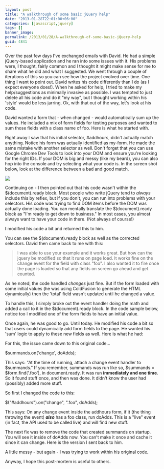 ```yaml
---
layout: post
title: "A walkthrough of some basic jQuery help"
date: "2013-01-28T22:01:00+06:00"
categories: [javascript,jquery]
tags: []
banner_image: 
permalink: /2013/01/28/A-walkthrough-of-some-basic-jQuery-help
guid: 4841
---
```


Over the past few days I've exchanged emails with David. He had a simple jQuery-based application and he ran into some issues with it. His problems were, I thought, fairly common and I thought it might make sense for me to share what he did and what I suggested. We went through a couple of iterations of this so you can see how the project evolved over time. One thing I want to point out. David writes his code differently than I do (as I expect everyone does!). When he asked for help, I tried to make my help/suggestions as minimally invasive as possible. I was tempted to just delete all his code and do it "my way", but I thought working within his 'style' would be less jarring. Ok, with that out of the way, let's look at his code.
<!--more-->
David wanted a form that - when changed - would automatically sum up the values. He included a mix of form fields for testing purposes and wanted to sum those fields with a class name of foo. Here is what he started with.

<script src="https://gist.github.com/4661708.js"></script>

Right away I saw that his initial selector, #addhours, didn't actually match anything. Notice his form was actually identified as my-form. He made the same mistake with another selector as well. Don't forget that you can use Google Chrome Dev Tools to look into your DOM and ensure you're looking for the right IDs. If your DOM is big and messy (like my beard), you can also hop into the console and try selecting what your code is. In the screen shot below, look at the difference between a bad and good match.

<img src="https://static.raymondcamden.com/images/screenshot60.png" />

Continuing on - I then pointed out that his code wasn't within the $(document).ready block. Most people who write jQuery tend to <i>always</i> include this by reflex, but if you don't, you can run into problems with your selectors. His code was trying to find DOM items before the DOM was actually done loading. You can mentally translate the $(document).ready block as "I'm ready to get down to business." In most cases, you almost always want to have your code in there. (Not always of course!) 

I modified his code a bit and returned this to him.

<script src="https://gist.github.com/4615163.js"></script>

You can see the $(document).ready block as well as the corrected selectors. David then came back to me with this:

<blockquote>
I was able to use your example and it works great.  But how can the jquery be modified so that it runs on page load.  It works fine on the change event for the field with class "foo".  I also wanted it to fire once the page is loaded so that any fields on screen go ahead and get counted. 
</blockquote>

As he noted, the code handled <i>changes</i> just fine. But if the form loaded with some initial values (he was using ColdFusion to generate the HTML dynamically) then the 'total' field wasn't updated until he changed a value. 

To handle this, I simply broke out the event handler doing the math and added a call to it in the $(document).ready block. In the code sample below, notice too I modified one of the form fields to have an initial value.

<script src="https://gist.github.com/4631529.js"></script>

Once again, he was good to go. Until today. He modified his code a bit so that users could dynamically add form fields to the page. He wanted his 'sum' logic to apply to these new fields as well. Here is what he had:

<script src="https://gist.github.com/4661751.js"></script>

For this, the issue came down to this original code...

$summands.on('change', doAdds);

This says: "At the time of running, attach a change event handler to $summands." If you remember, summands was run like so,   $summands = $form.find('.foo'), in document.ready. It was run <b>immediately and one time</b>. So it found stuff once, and then was done. It didn't know the user had (possibly) added more stuff. 

So first I changed the code to this:

$("#addhours").on("change", ".foo", doAdds);

This says: On any change event inside the addhours form, if it (the thing throwing the event) <b><i>also</i></b> has a foo class, run doAdds. This is a "live" event (in fact, the API used to be called live) and will find new stuff.

The next fix was to remove the code that created summands on startup. You will see it inside of doAdds now. You can't make it once and cache it since it can change. Here is the version I sent back to him.

<script src="https://gist.github.com/4660804.js"></script>

A little messy - but again - I was trying to work within his original code.

Anyway, I hope this post-mortem is useful to others.